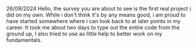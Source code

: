 26/09/2024
Hello, the survey you are about to see is the first real project i did on my own. While i don't think it's by any means good, i am proud to have started somewhere where i can look back to at later points in my career. It took me about two days to type out the entire code from the ground up, I also tried to use as little help to better work on my fundamentals.